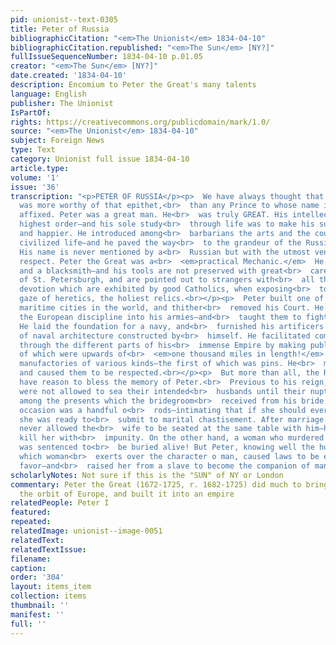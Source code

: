 ```yaml
---
pid: unionist--text-0305
title: Peter of Russia
bibliographicCitation: "<em>The Unionist</em> 1834-04-10"
bibliographicCitation.republished: "<em>The Sun</em> [NY?]"
fullIssueSequenceNumber: 1834-04-10 p.01.05
creator: "<em>The Sun</em> [NY?]"
date.created: '1834-04-10'
description: Encomium to Peter the Great's many talents
language: English
publisher: The Unionist
IsPartOf: 
rights: https://creativecommons.org/publicdomain/mark/1.0/
source: "<em>The Unionist</em> 1834-04-10"
subject: Foreign News
type: Text
category: Unionist full issue 1834-04-10
article.type: 
volume: '1'
issue: '36'
transcription: "<p>PETER OF RUSSIA</p><p>  We have always thought that Peter the Great
  was more worthy of that epithet,<br>  than any Prince to whose name it has been
  affixed. Peter was a great man. He<br>  was truly GREAT. His intellect was of the
  highest order—and his sole study<br>  through life was to make his subjects wiser
  and happier. He introduced among<br>  barbarians the arts and the courtesies of
  civilized life—and he paved the way<br>  to the grandeur of the Russian Empire.
  His name is never mentioned by a<br>  Russian but with the utmost veneration and
  respect. Peter the Great was a<br>  <em>practical Mechanic.</em>  He was a carpenter
  and a blacksmith—and his tools are not preserved with great<br>  care in the Museum
  of St. Petersburgh, and are pointed out to strangers with<br>  all the marks of
  devotion which are exhibited by good Catholics, when exposing<br>  to the unhallowed
  gaze of heretics, the holiest relics.<br></p><p>  Peter built one of the noblest
  maritime cities in the world, and thither<br>  removed his Court. He introduced
  the European discipline into his armies—and<br>  taught them to fight and conquer.
  He laid the foundation for a navy, and<br>  furnished his artificers with models
  of naval architecture constructed by<br>  himself. He facilitated communication
  through the different parts of his<br>  immense Empire by making public roads, some
  of which were upwards of<br>  <em>one thousand miles in length!</em>  He established
  manufactories of various kinds—the first of which was pins. He<br>  made just laws
  and caused them to be respected.<br></p><p>  But more than all, the Russian women
  have reason to bless the memory of Peter.<br>  Previous to his reign, women in Russia
  were not allowed to sea their intended<br>  husbands until their nuptial day—and
  among the presents which the bridegroom<br>  received from his bride on this important
  occasion was a handful o<br>  rods—intimating that if she should ever conduct improperly,
  she was ready to<br>  submit to marital chastisement. After marriage the husband
  never allowed the<br>  wife to be seated at the same table with him—he could even
  kill her with<br>  impunity. On the other hand, a woman who murdered her husband
  was sentenced to<br>  be buried alive! But Peter, knowing well the humanizing influence
  which woman<br>  exerts over the character o man, caused laws to be enacted in her
  favor—and<br>  raised her from a slave to become the companion of man !”—<br>  <em>Sun</em></p>"
scholarlyNotes: Not sure if this is the "SUN" of NY or London
commentary: Peter the Great (1672-1725, r. 1682-1725) did much to bring Russia into
  the orbit of Europe, and built it into an empire
relatedPeople: Peter I
featured: 
repeated: 
relatedImage: unionist--image-0051
relatedText: 
relatedTextIssue: 
filename: 
caption: 
order: '304'
layout: items_item
collection: items
thumbnail: ''
manifest: ''
full: ''
---
```

